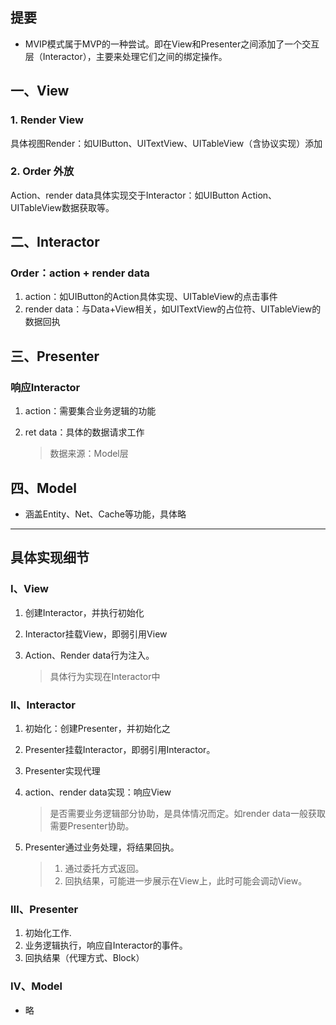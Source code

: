 ## 提要

* MVIP模式属于MVP的一种尝试。即在View和Presenter之间添加了一个交互层（Interactor），主要来处理它们之间的绑定操作。
## 一、View

### 1. Render View

具体视图Render：如UIButton、UITextView、UITableView（含协议实现）添加

### 2. Order 外放
Action、render data具体实现交于Interactor：如UIButton Action、UITableView数据获取等。


## 二、Interactor

### Order：action + render data

1. action：如UIButton的Action具体实现、UITableView的点击事件
2. render data：与Data+View相关，如UITextView的占位符、UITableView的数据回执


## 三、Presenter

### 响应Interactor

1. action：需要集合业务逻辑的功能
2. ret data：具体的数据请求工作

	> 数据来源：Model层

## 四、Model

* 涵盖Entity、Net、Cache等功能，具体略

----

## 具体实现细节

### Ⅰ、View
1. 创建Interactor，并执行初始化
2. Interactor挂载View，即弱引用View
3. Action、Render data行为注入。

	> 具体行为实现在Interactor中
	
### Ⅱ、Interactor

1. 初始化：创建Presenter，并初始化之
2. Presenter挂载Interactor，即弱引用Interactor。
3. Presenter实现代理
3. action、render data实现：响应View

	> 是否需要业务逻辑部分协助，是具体情况而定。如render data一般获取需要Presenter协助。
	
4. Presenter通过业务处理，将结果回执。

	> 1. 通过委托方式返回。
	> 2. 回执结果，可能进一步展示在View上，此时可能会调动View。
	
	
### Ⅲ、Presenter

1. 初始化工作.
2. 业务逻辑执行，响应自Interactor的事件。
3. 回执结果（代理方式、Block）

### Ⅳ、Model

* 略